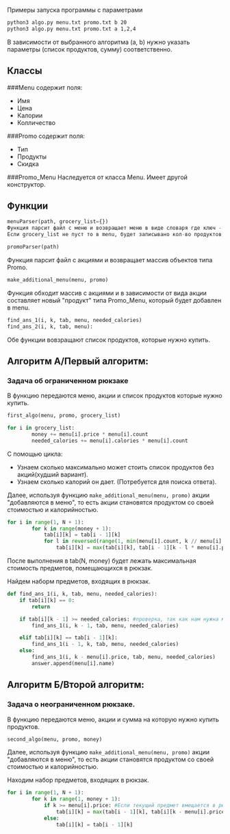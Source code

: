 Примеры запуска программы с параметрами

```bash
python3 algo.py menu.txt promo.txt b 20 
python3 algo.py menu.txt promo.txt a 1,2,4
```

В зависимости от выбранного алгоритма (a, b) нужно указать параметры (список продуктов, сумму) соответственно. 

## Классы
###Menu содержит поля:
- Имя
- Цена
- Калории
- Колличество


###Promo содержит поля:
- Тип
- Продукты
- Скидка

###Promo_Menu 
Наследуется от класса Menu. Имеет другой конструктор.

## Функции 


```python
menuParser(path, grocery_list={})
Функция парсит файл с меню и возвращает меню в виде словаря где ключ - номер продукта по счету, значение - объект типа Menu. 
Если grocery_list не пуст то в menu, будет записывано кол-во продуктов, которые есть это нужно для решение задачи об ограниченном рюкзаке(первый алгоритм).

```


```python
promoParser(path)
```
Функция парсит файл с акциями и возвращает массив объектов типа Promo.

 
```python
make_additional_menu(menu, promo)
``` 
Функция обходит массив с акциями и в зависимости от вида акции составляет новый "продукт" типа Promo_Menu, который будет добавлен в menu.

```python
find_ans_1(i, k, tab, menu, needed_calories)
find_ans_2(i, k, tab, menu):
```
Обе функции вовзращают список продуктов, которые нужно купить.



## Алгоритм A/Первый алгоритм:

### Задача об ограниченном рюкзаке

В функцию передаются меню, акции и список продуктов которые нужно купить.
```python
first_algo(menu, promo, grocery_list)
```


```python
for i in grocery_list:
        money += menu[i].price * menu[i].count
        needed_calories += menu[i].calories * menu[i].count
```
С помощью цикла:
- Узнаем сколько максимально может стоить список продуктов без акций(худший вариант).
- Узнаем сколько калорий он дает. (Потребуется для поиска ответа).


Далее, используя функцию ```make_additional_menu(menu, promo)```  акции "добавляются в меню", то есть акции становятся продуктом со своей стоимостью и калорийностью. 

```python
for i in range(1, N + 1):
        for k in range(money + 1):
            tab[i][k] = tab[i - 1][k]
            for l in reversed(range(1, min(menu[i].count, k // menu[i].price) + 1)): #Ищем l для которого выполняется максимум
                tab[i][k] = max(tab[i][k], tab[i - 1][k - l * menu[i].price] + menu[i].calories * l) #Выбираем класть его или нет
```

После выполнения в tab(N, money) будет лежать максимальная стоимость предметов, помещающихся в рюкзак.

Найдем наборм предметов, входящих в рюкзак.
```python
def find_ans_1(i, k, tab, menu, needed_calories):
    if tab[i][k] == 0:
        return

    if tab[i][k - 1] >= needed_calories: #проверка, так как нам нужна минимальная стоимость мы сравниваем можно ли получить нужные продукты дешевле
        find_ans_1(i, k - 1, tab, menu, needed_calories)

    elif tab[i][k] == tab[i - 1][k]:
        find_ans_1(i - 1, k, tab, menu, needed_calories)
    else:
        find_ans_1(i, k - menu[i].price, tab, menu, needed_calories)
        answer.append(menu[i].name)
```
 

## Алгоритм Б/Второй алгоритм:

### Задача о неограниченном рюкзаке.

В функцию передаются меню, акции и сумма на которую нужно купить продуктов.

```python
second_algo(menu, promo, money)
```

Далее, используя функцию ```make_additional_menu(menu, promo)```  акции "добавляются в меню", то есть акции становятся продуктом со своей стоимостью и калорийностью.

Находим набор предметов, входящих в рюкзак.
```python
for i in range(1, N + 1):
        for k in range(1, money + 1):
            if k >= menu[i].price: #Если текущий предмет вмещается в рюкзак
                tab[i][k] = max(tab[i - 1][k], tab[i][k - menu[i].price] + menu[i].calories) #Выбираем класть его или нет
            else:
                tab[i][k] = tab[i - 1][k]
```




